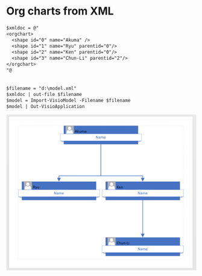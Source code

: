 # Org charts from XML



```text
$xmldoc = @"
<orgchart>
  <shape id="0" name="Akuma" />
  <shape id="1" name="Ryu" parentid="0"/>
  <shape id="2" name="Ken" parentid="0"/>
  <shape id="3" name="Chun-Li" parentid="2"/>
</orgchart>
"@


$filename = "d:\model.xml"
$xmldoc | out-file $filename
$model = Import-VisioModel -Filename $filename
$model | Out-VisioApplication

```

![With Visio 2013 and above the Org Chart stencil gives not quite correct results](../.gitbook/assets/snap00009.png)

```

```

